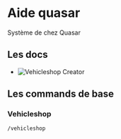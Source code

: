 # Aide quasar
Système de chez Quasar

## Les docs

- ![Vehicleshop Creator](https://docs.quasar-store.com/vehicles-and-shops/vehicle-shop-creator)


## Les commands de base

### Vehicleshop

```
/vehicleshop
```